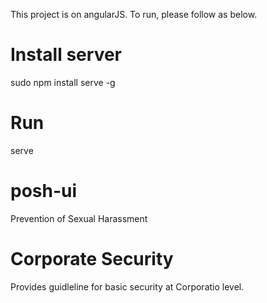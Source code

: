 This project is on angularJS. To run, please follow as below.
# Install server
sudo npm install serve -g
# Run
serve
# posh-ui
Prevention of Sexual Harassment
# Corporate Security
Provides guidleline for basic security at Corporatio level.
